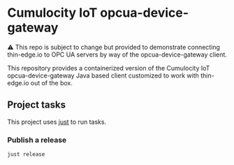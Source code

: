 # Cumulocity IoT opcua-device-gateway

:warning: This repo is subject to change but provided to demonstrate connecting thin-edge.io to OPC UA servers by way of the opcua-device-gateway client.

This repository provides a containerized version of the Cumulocity IoT opcua-device-gateway Java based client customized to work with thin-edge.io out of the box.

## Project tasks

This project uses [just](https://github.com/casey/just) to run tasks.

### Publish a release

```sh
just release
```
